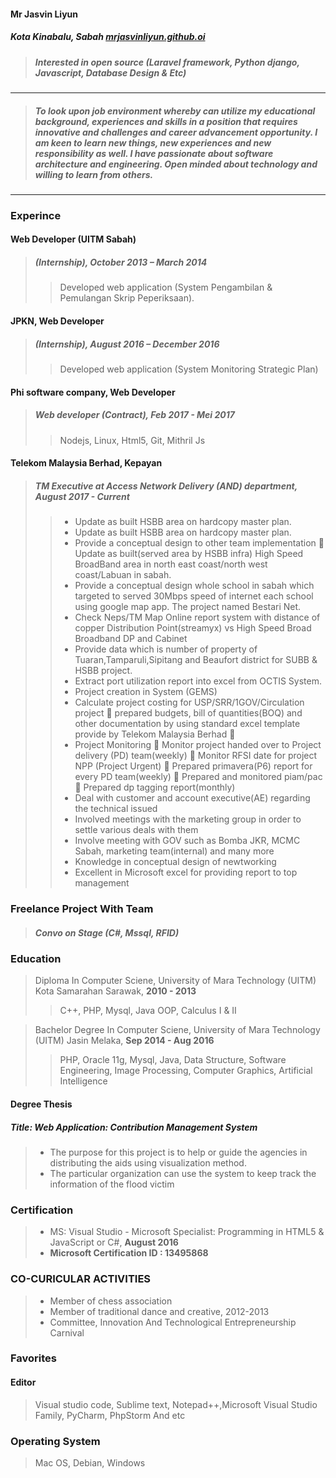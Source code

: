 #### Mr Jasvin Liyun
##### Kota Kinabalu, Sabah     [mrjasvinliyun.github.oi](mrjasvinliyun.github.io)
> ##### Interested in open source (Laravel framework, Python django, Javascript, Database Design & Etc)
---
> ##### *To look upon job environment whereby can utilize my educational background, experiences and skills in a position that requires innovative and challenges and career advancement opportunity. I am keen to learn new things, new experiences and new responsibility as well. I have passionate about software architecture and engineering. Open minded about technology and willing to learn from others.*
>
---


### Experince
#### Web Developer (UITM Sabah) 

> ##### (Internship), *October 2013 – March 2014*
> > Developed web application (System Pengambilan & Pemulangan Skrip Peperiksaan).

#### JPKN, Web Developer 
> ##### (Internship), *August 2016 – December 2016*
> > Developed web application (System Monitoring Strategic Plan)

#### Phi software company, Web Developer
> ##### Web developer (Contract), *Feb 2017 - Mei 2017*
> > Nodejs, Linux, Html5, Git, Mithril Js

#### Telekom Malaysia Berhad, Kepayan
> ##### TM Executive at Access Network Delivery (AND) department, *August 2017 - Current*
> > - Update as built HSBB area on hardcopy master plan.
> > -	Update as built HSBB area on hardcopy master plan.
> > -	Provide a conceptual design to other team implementation
	Update as built(served area by HSBB infra) High Speed BroadBand area in north east coast/north west coast/Labuan in sabah.
> > -	Provide a conceptual design whole school in sabah which targeted to served 30Mbps speed of internet each school using google map app. The project named Bestari Net.
> > -	Check Neps/TM Map Online report system with distance of copper Distribution Point(streamyx) vs High Speed Broad Broadband DP and Cabinet 
> > -	Provide data which is number of property of Tuaran,Tamparuli,Sipitang and Beaufort district for SUBB & HSBB project.
> > -	Extract port utilization report into excel from OCTIS System.
> > -	Project creation in System (GEMS) 
> > -	Calculate project costing for USP/SRR/1GOV/Circulation project
	prepared budgets, bill of quantities(BOQ) and other documentation by using standard excel template provide by Telekom Malaysia Berhad
	
> > -	Project Monitoring
	Monitor project handed over to Project delivery (PD) team(weekly)
	Monitor RFSI date for project NPP (Project Urgent)
	Prepared primavera(P6) report for every PD team(weekly)
	Prepared and monitored piam/pac
	Prepared dp tagging report(monthly)
> > -	Deal with customer and account executive(AE) regarding the technical issued
> > -	Involved meetings with the marketing group in order to settle various deals with them
> > -	Involve meeting with GOV such as Bomba JKR, MCMC Sabah, marketing team(internal) and many more
> > -	Knowledge in conceptual design of newtworking
> > -	Excellent in Microsoft excel for providing report to top management


### Freelance Project With Team
> ##### Convo on Stage (C#, Mssql, RFID)

### Education
> Diploma In Computer Sciene, University of Mara Technology (UITM) Kota Samarahan Sarawak, **2010 - 2013**
> > C++, PHP, Mysql, Java OOP, Calculus I & II

> Bachelor Degree In Computer Sciene, University of Mara Technology (UITM) Jasin Melaka, **Sep 2014 - Aug 2016**
> > PHP, Oracle 11g, Mysql, Java, Data Structure, Software Engineering,
Image Processing, Computer Graphics, Artificial Intelligence

#### Degree Thesis
##### Title: Web Application: Contribution Management System
> - The purpose for this project is to help or guide the agencies in distributing the aids using visualization method.
> - The particular organization can use the system to keep track the information of the flood victim

### Certification
> - MS: Visual Studio - Microsoft Specialist: Programming in HTML5 & JavaScript or C#, **August 2016**
> - **Microsoft Certification ID : 13495868**

### CO-CURICULAR ACTIVITIES
> - Member of chess association
> - Member of traditional dance and creative, 2012-2013
> - Committee, Innovation And Technological Entrepreneurship Carnival

### Favorites
#### Editor
> Visual studio code, Sublime text, Notepad++,Microsoft Visual Studio Family, PyCharm, PhpStorm And etc

### Operating System
> Mac OS, Debian, Windows

